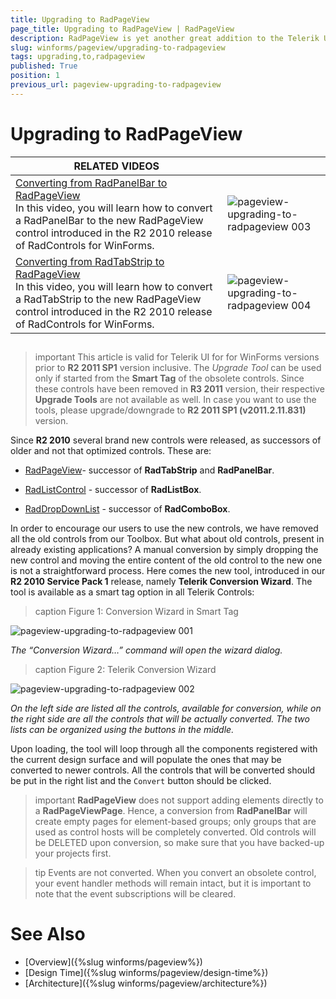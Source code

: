 ```yaml
---
title: Upgrading to RadPageView
page_title: Upgrading to RadPageView | RadPageView
description: RadPageView is yet another great addition to the Telerik UI for for WinForms suite. As the name implies, this control layouts pages of subcontrols in different views.
slug: winforms/pageview/upgrading-to-radpageview
tags: upgrading,to,radpageview
published: True
position: 1
previous_url: pageview-upgrading-to-radpageview
---
```


# Upgrading to RadPageView
 
| RELATED VIDEOS |  |
| ------ | ------ |
|[Converting from RadPanelBar to RadPageView](http://tv.telerik.com/watch/winforms/converting-from-radpanelbar-to-radpageview)<br>In this video, you will learn how to convert a RadPanelBar to the new RadPageView control introduced in the R2 2010 release of RadControls for WinForms.|![pageview-upgrading-to-radpageview 003](images/pageview-upgrading-to-radpageview003.png)|
|[Converting from RadTabStrip to RadPageView](http://tv.telerik.com/watch/winforms/converting-from-radtabstrip-to-radpageview)<br>In this video, you will learn how to convert a RadTabStrip to the new RadPageView control introduced in the R2 2010 release of RadControls for WinForms.|![pageview-upgrading-to-radpageview 004](images/pageview-upgrading-to-radpageview004.png)|

## 

>important This article is valid for Telerik UI for for WinForms versions prior to **R2 2011 SP1** version inclusive. The *Upgrade Tool* can be used only if started from the **Smart Tag** of the obsolete controls. Since these controls have been removed in **R3 2011** version, their respective **Upgrade Tools** are not available as well. In case you want to use the tools, please upgrade/downgrade to **R2 2011 SP1 (v2011.2.11.831)** version.
>

Since **R2 2010** several brand new controls were released, as successors of older and not that optimized controls. These are:

* [RadPageView](http://www.telerik.com/help/winforms/pageview-overview.html)- successor of **RadTabStrip** and **RadPanelBar**.

* [RadListControl](http://www.telerik.com/help/winforms/dropdown-and-listcontrol-listcontrol-overview.html) - successor of **RadListBox**.

* [RadDropDownList](http://www.telerik.com/help/winforms/dropdown-and-listcontrol-dropdownlist-overview.html) - successor of **RadComboBox**.

In order to encourage our users to use the new controls, we have removed all the old controls from our Toolbox. But what about old controls, present in already existing applications? A manual conversion by simply dropping the new control and moving the entire content of the old control to the new one is not a straightforward process. Here comes the new tool, introduced in our **R2 2010 Service Pack 1** release, namely **Telerik Conversion Wizard**. The tool is available as a smart tag option in all Telerik Controls:

>caption Figure 1: Conversion Wizard in Smart Tag

![pageview-upgrading-to-radpageview 001](images/pageview-upgrading-to-radpageview001.png)

*The “Conversion Wizard…” command will open the wizard dialog.* 

>caption Figure 2: Telerik Conversion Wizard

![pageview-upgrading-to-radpageview 002](images/pageview-upgrading-to-radpageview002.png)

*On the left side are listed all the controls, available for conversion, while on the right side are all the controls that will be actually converted. The two lists can be organized using the buttons in the middle.*

Upon loading, the tool will loop through all the components registered with the current design surface and will populate the ones that may be converted to newer controls. All the controls that will be converted should be put in the right list and the `Convert` button should be clicked.
        
>important **RadPageView** does not support adding elements directly to a **RadPageViewPage**. Hence, a conversion from **RadPanelBar** will create empty pages for element-based groups; only groups that are used as control hosts will be completely converted. Old controls will be DELETED upon conversion, so make sure that you have backed-up your projects first.
>

>tip Events are not converted. When you convert an obsolete control, your event handler methods will remain intact, but it is important to note that the event subscriptions will be cleared.
>

# See Also

* [Overview]({%slug winforms/pageview%})	
* [Design Time]({%slug winforms/pageview/design-time%})	
* [Architecture]({%slug winforms/pageview/architecture%})	
